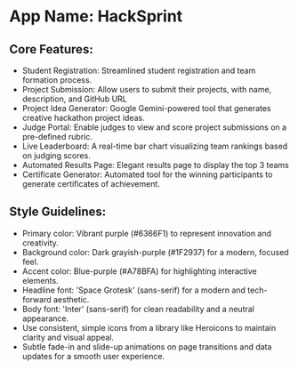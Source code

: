 # **App Name**: HackSprint

## Core Features:

- Student Registration: Streamlined student registration and team formation process.
- Project Submission: Allow users to submit their projects, with name, description, and GitHub URL
- Project Idea Generator: Google Gemini-powered tool that generates creative hackathon project ideas.
- Judge Portal: Enable judges to view and score project submissions on a pre-defined rubric.
- Live Leaderboard: A real-time bar chart visualizing team rankings based on judging scores.
- Automated Results Page: Elegant results page to display the top 3 teams
- Certificate Generator: Automated tool for the winning participants to generate certificates of achievement.

## Style Guidelines:

- Primary color: Vibrant purple (#6366F1) to represent innovation and creativity.
- Background color: Dark grayish-purple (#1F2937) for a modern, focused feel.
- Accent color: Blue-purple (#A78BFA) for highlighting interactive elements.
- Headline font: 'Space Grotesk' (sans-serif) for a modern and tech-forward aesthetic.
- Body font: 'Inter' (sans-serif) for clean readability and a neutral appearance.
- Use consistent, simple icons from a library like Heroicons to maintain clarity and visual appeal.
- Subtle fade-in and slide-up animations on page transitions and data updates for a smooth user experience.